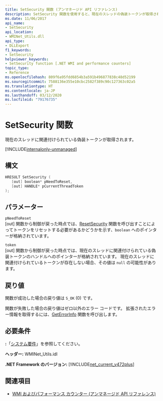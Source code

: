 ```yaml
---
title: SetSecurity 関数 (アンマネージド API リファレンス)
description: SetSecurity 関数を使用すると、現在のスレッドの偽装トークンが取得されます。
ms.date: 11/06/2017
api_name:
- SetSecurity
api_location:
- WMINet_Utils.dll
api_type:
- DLLExport
f1_keywords:
- SetSecurity
helpviewer_keywords:
- SetSecurity function [.NET WMI and performance counters]
topic_type:
- Reference
ms.openlocfilehash: 809f6a95fdd6854b3a591b496877838c48d52199
ms.sourcegitcommit: 7588136e355e10cbc2582f389c90c127363c02a5
ms.translationtype: HT
ms.contentlocale: ja-JP
ms.lasthandoff: 03/12/2020
ms.locfileid: "79176735"
---
```

# <a name="setsecurity-function"></a>SetSecurity 関数

現在のスレッドに関連付けられている偽装トークンが取得されます。

[!INCLUDE[internalonly-unmanaged](../../../../includes/internalonly-unmanaged.md)]

## <a name="syntax"></a>構文

```cpp
HRESULT SetSecurity (
   [out] boolean* pNeedToReset,
   [out] HANDLE* pCurrentThreadToken
);
```

## <a name="parameters"></a>パラメーター

`pNeedToReset`\
[out] 関数から制御が戻った時点では、[ResetSecurity](resetsecurity.md) 関数を呼び出すことによってトークンをリセットする必要があるかどうかを示す、`boolean` へのポインターが格納されています。

`token`\
[out] 関数から制御が戻った時点では、現在のスレッドに関連付けられている偽装トークンのハンドルへのポインターが格納されています。 現在のスレッドに関連付けられているトークンが存在しない場合、その値は `null` の可能性があります。

## <a name="return-value"></a>戻り値

関数が成功した場合の戻り値は `S_OK` (0) です。

関数が失敗した場合の戻り値はゼロ以外のエラー コードです。 拡張されたエラー情報を取得するには、[GetErrorInfo](geterrorinfo.md) 関数を呼び出します。

## <a name="requirements"></a>必要条件

 **:**「[システム要件](../../get-started/system-requirements.md)」を参照してください。

 **ヘッダー:** WMINet_Utils.idl

 **.NET Framework のバージョン:** [!INCLUDE[net_current_v472plus](../../../../includes/net-current-v472plus.md)]

## <a name="see-also"></a>関連項目

- [WMI およびパフォーマンス カウンター (アンマネージド API リファレンス)](index.md)
